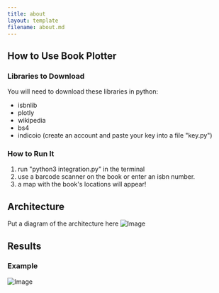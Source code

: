 ```yaml
---
title: about
layout: template
filename: about.md
---
```


## How to Use Book Plotter

### Libraries to Download
You will need to download these libraries in python:
- isbnlib
- plotly
- wikipedia
- bs4
- indicoio (create an account and paste your key into a file "key.py")

### How to Run It
1. run "python3 integration.py" in the terminal
2. use a barcode scanner on the book or enter an isbn number.
3. a map with the book's locations will appear!

## Architecture
Put a diagram of the architecture here
![Image](src)


## Results
### Example
![Image](src)
